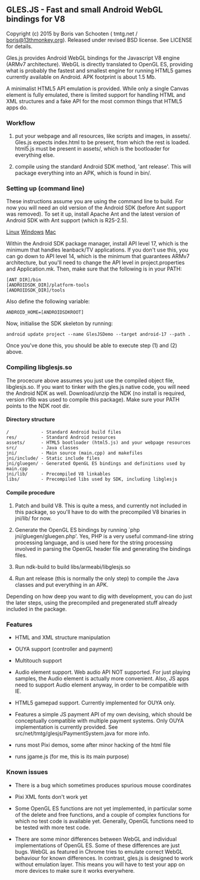 ## GLES.JS - Fast and small Android WebGL bindings for V8

Copyright (c) 2015 by Boris van Schooten ( tmtg.net / boris@13thmonkey.org).
Released under revised BSD license. See LICENSE for details.

Gles.js provides Android WebGL bindings for the Javascript V8 engine (ARMv7
architecture).  WebGL is directly translated to OpenGL ES, providing what is
probably the fastest and smallest engine for running HTML5 games currently
available on Android.  APK footprint is about 1.5 Mb.

A minimalist HTML5 API emulation is provided.  While only a single Canvas
element is fully emulated, there is limited support for handling HTML and
XML structures and a fake API for the most common things that HTML5 apps do.

### Workflow

1. put your webpage and all resources, like scripts and images, in assets/.
   Gles.js expects index.html to be present, from which the rest is loaded.
   html5.js must be present in assets/, which is the bootloader for
   everything else.

2. compile using the standard Android SDK method, 'ant release'.  This will
   package everything into an APK, which is found in bin/.

### Setting up (command line)

These instructions assume you are using the command line to build.  For now
you will need an old version of the Android SDK (before Ant support was
removed).  To set it up, install Apache Ant and the latest version of Android
SDK with Ant support (which is R25-2.5).

[Linux](https://dl.google.com/android/repository/tools_r25.2.5-linux.zip)
[Windows](https://dl.google.com/android/repository/tools_r25.2.5-windows.zip)
[Mac](https://dl.google.com/android/repository/tools_r25.2.5-mac.zip)

Within the Android SDK package manager, install API level 17, which is the
minimum that handles leanback/TV applications. If you don't use this, you can
go down to API level 14, which is the minimum that guarantees ARMv7
architecture, but you'll need to change the API level in project.properties
and Application.mk.  Then, make sure that the following is in your PATH:

```
[ANT_DIR]/bin
[ANDROIDSDK_DIR]/platform-tools
[ANDROIDSDK_DIR]/tools
```

Also define the following variable:

```
ANDROID_HOME=[ANDROIDSDKROOT]
```

Now, initialise the SDK skeleton by running:

```
android update project --name GlesJSDemo --target android-17 --path .
```

Once you've done this, you should be able to execute step (1) and (2) above.


### Compiling libglesjs.so

The procecure above assumes you just use the compiled object file,
libglesjs.so.  If you want to tinker with the gles.js native code, you will
need the Android NDK as well. Download/unzip the NDK (no install is required,
version r16b was used to compile this package).  Make sure your PATH points to
the NDK root dir. 

#### Directory structure

```
/            - Standard Android build files
res/         - Standard Android resources
assets/      - HTML5 bootloader (html5.js) and your webpage resources
src/         - Java classes
jni/         - Main source (main.cpp) and makefiles
jni/include/ - Static include files
jni/gluegen/ - Generated OpenGL ES bindings and definitions used by main.cpp
jni/lib/     - Precompiled V8 linkables
libs/        - Precompiled libs used by SDK, including libglesjs
```


#### Compile procedure

1. Patch and build V8.  This is quite a mess, and currently not included in
   this package, so you'll have to do with the precompiled V8 binaries in
   jni/lib/ for now.

2. Generate the OpenGL ES bindings by running `php jni/gluegen/gluegen.php'.
   Yes, PHP is a very useful command-line string processing language, and
   is used here for the string processing involved in parsing the OpenGL
   header file and generating the bindings files. 

3. Run ndk-build to build libs/armeabi/libglesjs.so

4. Run ant release (this is normally the only step) to compile the Java
   classes and put everything in an APK.


Depending on how deep you want to dig with development, you can do just the
later steps, using the precompiled and pregenerated stuff already included in
the package.


### Features

- HTML and XML structure manipulation

- OUYA support (controller and payment)

- Multitouch support

- Audio element support.  Web audio API NOT supported. For just playing
  samples, the Audio element is actually more convenient. Also, JS apps need
  to support Audio element anyway, in order to be compatible with IE.

- HTML5 gamepad support.  Currently implemented for OUYA only.

- Features a simple JS payment API of my own devising, which should be
  conceptually compatible with multiple payment systems. Only OUYA
  implementation is currently provided.
  See src/net/tmtg/glesjs/PaymentSystem.java for more info.

- runs most Pixi demos, some after minor hacking of the html file

- runs jgame.js (for me, this is its main purpose)


### Known issues

- There is a bug which sometimes produces spurious mouse coordinates

- Pixi XML fonts don't work yet

- Some OpenGL ES functions are not yet implemented, in particular some of the
  delete and free functions, and a couple of complex functions for which no
  test code is available yet. Generally, OpenGL functions need to be tested
  with more test code.

- There are some minor differences between WebGL and individual
  implementations of OpenGL ES.  Some of these differences are just bugs.
  WebGL as featured in Chrome tries to emulate correct WebGL behaviour for
  known differences. In contrast, gles.js is designed to work without
  emulation layer.  This means you will have to test your app on more
  devices to make sure it works everywhere.

